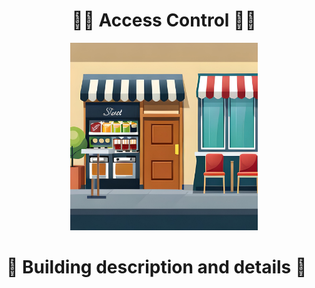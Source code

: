 <h1 align="center">🚶‍♂️  Access Control  🚶‍♀️</h1>

<div align='center'>
<img width="300px" alt="access-img" src="./access-control.jpg">
</div>

# 🚧 Building description and details 🚧